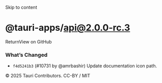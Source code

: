 Skip to content
# @tauri-apps/api@2.0.0-rc.3
ReturnView on GitHub
### What’s Changed
  * `f4d5241b3` (#10731 by @amrbashir) Update documentation icon path.


© 2025 Tauri Contributors. CC-BY / MIT
